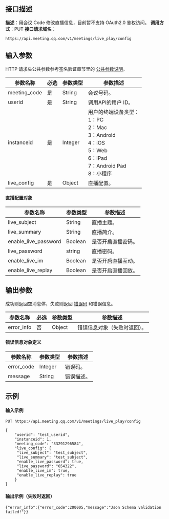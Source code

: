 ## 接口描述
**描述**：用会议 Code 修改直播信息，目前暂不支持 OAuth2.0 鉴权访问。
**调用方式**：PUT
**接口请求域名**：
```plaintext
https://api.meeting.qq.com/v1/meetings/live_play/config
```


## 输入参数
HTTP 请求头公共参数参考签名验证章节里的 [公共参数说明](https://cloud.tencent.com/document/product/1095/42413#.E5.85.AC.E5.85.B1.E5.8F.82.E6.95.B0)。

| 参数名称     | 必选 | 参数类型 | 参数描述           |
| ------------ | ---- | -------- | ------------------ |
| meeting_code | 是   | String   | 会议号码。           |
| userid       | 是   | String   | 调用API的用户 ID。    |
| instanceid   | 是   | Integer  | 用户的终端设备类型： <br>1：PC <br>2：Mac<br>3：Android <br>4：iOS <br>5：Web <br>6：iPad <br>7：Android Pad <br>8：小程序 |
| live_config  | 是   | Object   | 直播配置。           |

#### 直播配置对象
| 参数名称             | 参数类型 | 参数描述         |
| -------------------- | -------- | ---------------- |
| live_subject         | String   | 直播主题。         |
| live_summary         | String   | 直播简介。         |
| enable_live_password | Boolean   | 是否开启直播密码。 |
| live_password        | string   | 直播密码。         |
| enable_live_im       | Boolean  | 是否开启直播互动。 |
| enable_live_replay   | Boolean  | 是否开启直播回放。 |

## 输出参数
成功则返回空消息体，失败则返回 [错误码](https://cloud.tencent.com/document/product/1095/43704) 和错误信息。

| 参数名称   | 必选 | 参数类型 | 参数描述                 |
| ---------- | ---- | -------- | ------------------------ |
| error_info | 否   | Object   | 错误信息对象（失败时返回）。 |

#### 错误信息对象定义

| 参数名称   | 参数类型 | 参数描述 |
| ---------- | -------- | -------- |
| error_code | Integer  | 错误码。   |
| message    | String   | 错误描述。 |

## 示例
#### 输入示例
```Plaintext
PUT https://api.meeting.qq.com/v1/meetings/live_play/config

{
    "userid": "test_userid",
    "instanceid": 1,
    "meeting_code": "33291296584",
    "live_config": {
   	 "live_subject": "test_subject",
   	 "live_summary": "test_subject",
   	 "enable_live_password": true,
   	 "live_password": "654322",
   	 "enable_live_im": true,
   	 "enable_live_replay": true
    }
}
```

#### 输出示例（失败时返回）
```plaintext
{"error_info":{"error_code":200005,"message":"Json Schema validation failed!"}}
```
